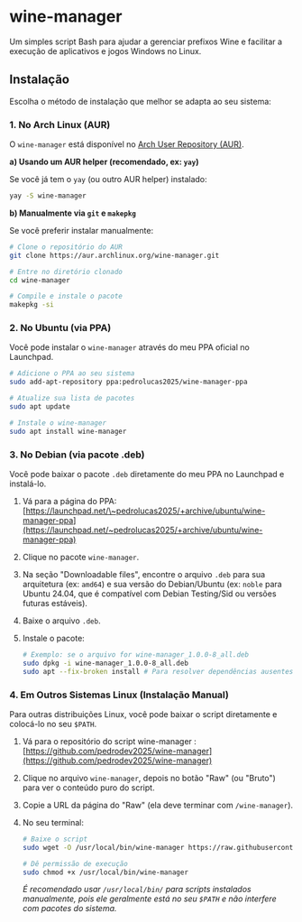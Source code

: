 # wine-manager

Um simples script Bash para ajudar a gerenciar prefixos Wine e facilitar a execução de aplicativos e jogos Windows no Linux.

## Instalação

Escolha o método de instalação que melhor se adapta ao seu sistema:

### 1\. No Arch Linux (AUR)

O `wine-manager` está disponível no [Arch User Repository (AUR)](https://www.google.com/search?q=https://aur.archlinux.org/packages/wine-manager).

**a) Usando um AUR helper (recomendado, ex: `yay`)**

Se você já tem o `yay` (ou outro AUR helper) instalado:

```bash
yay -S wine-manager
```

**b) Manualmente via `git` e `makepkg`**

Se você preferir instalar manualmente:

```bash
# Clone o repositório do AUR
git clone https://aur.archlinux.org/wine-manager.git

# Entre no diretório clonado
cd wine-manager

# Compile e instale o pacote
makepkg -si
```

### 2\. No Ubuntu (via PPA)

Você pode instalar o `wine-manager` através do meu PPA oficial no Launchpad.

```bash
# Adicione o PPA ao seu sistema
sudo add-apt-repository ppa:pedrolucas2025/wine-manager-ppa

# Atualize sua lista de pacotes
sudo apt update

# Instale o wine-manager
sudo apt install wine-manager
```

### 3\. No Debian (via pacote .deb)

Você pode baixar o pacote `.deb` diretamente do meu PPA no Launchpad e instalá-lo.

1.  Vá para a página do PPA: [https://launchpad.net/\~pedrolucas2025/+archive/ubuntu/wine-manager-ppa](https://launchpad.net/~pedrolucas2025/+archive/ubuntu/wine-manager-ppa)

2.  Clique no pacote `wine-manager`.

3.  Na seção "Downloadable files", encontre o arquivo `.deb` para sua arquitetura (ex: `amd64`) e sua versão do Debian/Ubuntu (ex: `noble` para Ubuntu 24.04, que é compatível com Debian Testing/Sid ou versões futuras estáveis).

4.  Baixe o arquivo `.deb`.

5.  Instale o pacote:

    ```bash
    # Exemplo: se o arquivo for wine-manager_1.0.0-8_all.deb
    sudo dpkg -i wine-manager_1.0.0-8_all.deb
    sudo apt --fix-broken install # Para resolver dependências ausentes, se houver
    ```

### 4\. Em Outros Sistemas Linux (Instalação Manual)

Para outras distribuições Linux, você pode baixar o script diretamente e colocá-lo no seu `$PATH`.

1.  Vá para o repositório do script wine-manager :
[https://github.com/pedrodev2025/wine-manager](https://github.com/pedrodev2025/wine-manager)
2.  Clique no arquivo `wine-manager`, depois no botão "Raw" (ou "Bruto") para ver o conteúdo puro do script.

3.  Copie a URL da página do "Raw" (ela deve terminar com `/wine-manager`).

4.  No seu terminal:

    ```bash
    # Baixe o script
    sudo wget -O /usr/local/bin/wine-manager https://raw.githubusercontent.com/pedrodev2025/wine-manager/refs/heads/main/wine-manager

    # Dê permissão de execução
    sudo chmod +x /usr/local/bin/wine-manager
    ```

    *É recomendado usar `/usr/local/bin/` para scripts instalados manualmente, pois ele geralmente está no seu `$PATH` e não interfere com pacotes do sistema.*
